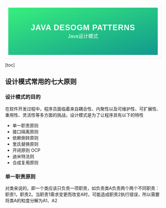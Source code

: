 <div style="font-family: 'Kanit', sans-serif;text-align: center;border: 10px solid #fff;box-shadow: 1px 1px 2px #e6e6e6;background: linear-gradient(to left top, #11998e, #38ef7d); padding: 50px 0;">
<div style="color: #fff;">
    <h3 style="font-size: 25px;font-weight: 600;letter-spacing: 1px;text-transform: uppercase;margin: 0;">
       Java Desogm Patterns
    </h3>
    <span style="font-size: 16px;text-transform: capitalize;">
    	Java设计模式
    </span>
</div>
</div>


[toc]



## 设计模式常用的七大原则

### 设计模式的目的

在软件开发过程中，程序员面临着来自耦合性、内聚性以及可维护性、可扩展性、重用性、灵活性等多方面的挑战，设计模式是为了让程序具有以下的特性

- 单一职责原则
- 接口隔离原则
- 依赖倒转原则
- 里氏替换原则
- 开闭原则 OCP
- 迪米特法则
- 合成复用原则



### 单一职责原则

对类来说的，即一个类应该只负责一项职责，如负责类A负责两个两个不同职责：职责1，职责2。当职责1需求变更而改变A时，可能造成职责2执行错误，所以需要将类A的粒度分解为A1、A2
